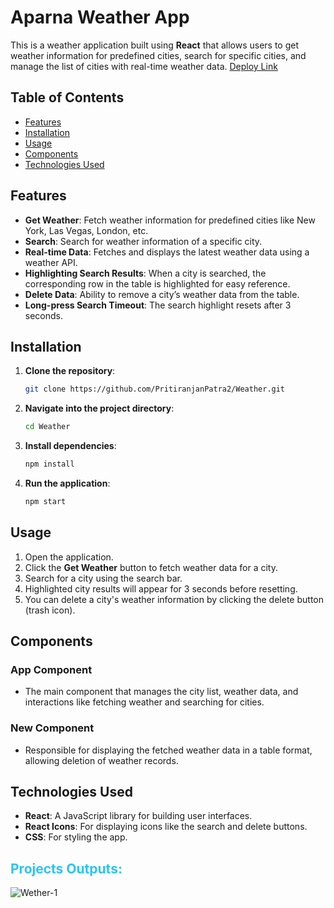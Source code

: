 
# Aparna Weather App

This is a weather application built using **React** that allows users to get weather information for predefined cities, search for specific cities, and manage the list of cities with real-time weather data.
[Deploy Link](https://weather-fawn-ten.vercel.app/)

## Table of Contents
- [Features](#features)
- [Installation](#installation)
- [Usage](#usage)
- [Components](#components)
- [Technologies Used](#technologies-used)

## Features

- **Get Weather**: Fetch weather information for predefined cities like New York, Las Vegas, London, etc.
- **Search**: Search for weather information of a specific city.
- **Real-time Data**: Fetches and displays the latest weather data using a weather API.
- **Highlighting Search Results**: When a city is searched, the corresponding row in the table is highlighted for easy reference.
- **Delete Data**: Ability to remove a city’s weather data from the table.
- **Long-press Search Timeout**: The search highlight resets after 3 seconds.

## Installation

1. **Clone the repository**:

   ```bash
   git clone https://github.com/PritiranjanPatra2/Weather.git
   ```

2. **Navigate into the project directory**:

   ```bash
   cd Weather

   ```

3. **Install dependencies**:

   ```bash
   npm install
   ```

4. **Run the application**:

   ```bash
   npm start
   ```

## Usage

1. Open the application.
2. Click the **Get Weather** button to fetch weather data for a city.
3. Search for a city using the search bar.
4. Highlighted city results will appear for 3 seconds before resetting.
5. You can delete a city's weather information by clicking the delete button (trash icon).

## Components

### App Component
- The main component that manages the city list, weather data, and interactions like fetching weather and searching for cities.

### New Component
- Responsible for displaying the fetched weather data in a table format, allowing deletion of weather records.

## Technologies Used

- **React**: A JavaScript library for building user interfaces.
- **React Icons**: For displaying icons like the search and delete buttons.
- **CSS**: For styling the app.
## <span style="color:#29c4f6"> Projects Outputs:

![Wether-1](./src/assets/Screenshot%202024-09-17%20154828.png)



